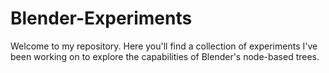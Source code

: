 # Blender-Experiments

Welcome to my repository.
Here you'll find a collection of experiments I've been working on to explore the capabilities of Blender's node-based trees.
